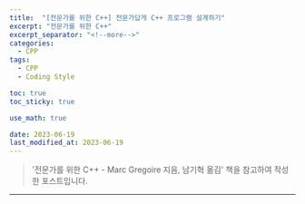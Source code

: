 ```yaml
---
title:  "[전문가를 위한 C++] 전문가답게 C++ 프로그램 설계하기"
excerpt: "전문가를 위한 C++"
excerpt_separator: "<!--more-->"
categories:
  - CPP
tags:
  - CPP
  - Coding Style

toc: true
toc_sticky: true

use_math: true

date: 2023-06-19
last_modified_at: 2023-06-19
---
```


> '전문가를 위한 C++ - Marc Gregoire 지음, 남기혁 옮김' 책을 참고하여 작성한 포스트입니다.

---
